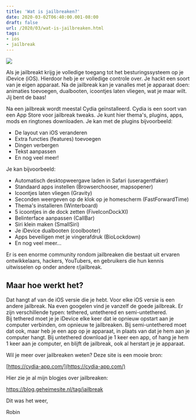```yaml
---
title: 'Wat is jailbreaken?'
date: 2020-03-02T06:40:00.001-08:00
draft: false
url: /2020/03/wat-is-jailbreaken.html
tags: 
- ios
- jailbreak
---
```


[![](https://upload.wikimedia.org/wikipedia/commons/8/8b/Cydia_logo.png)](https://upload.wikimedia.org/wikipedia/commons/8/8b/Cydia_logo.png)

Als je jailbreakt krijg je volledige toegang tot het besturingssysteem op je iDevice (iOS). Hierdoor heb je er volledige controle over. Je hackt een soort van je eigen apparaat. Na de jailbreak kan je vanalles met je apparaat doen: animaties toevoegen, dualbooten, icoontjes laten vliegen, wat je maar wilt. Jij bent de baas!  
  
Na een jailbreak wordt meestal Cydia geïnstalleerd. Cydia is een soort van een App Store voor jailbreak tweaks. Je kunt hier thema's, plugins, apps, mods en ringtones downloaden. Je kan met de plugins bijvoorbeeld:

*   De layout van iOS veranderen
*   Extra functies (features) toevoegen
*   Dingen verbergen
*   Tekst aanpassen
*   En nog veel meer!

Je kan bijvoorbeeld:

*   Automatisch desktopweergave laden in Safari (useragentfaker)
*   Standaard apps instellen (Browserchooser, mapsopener)
*   Icoontjes laten vliegen (Gravity)
*   Seconden weergeven op de klok op je homescherm (FastForwardTime)
*   Thema's installeren (Winterboard)
*   5 icoontjes in de dock zetten (FiveIconDockXI)
*   Belinterface aanpassen (CallBar)
*   Siri klein maken (SmallSiri)
*   Je iDevice dualbooten (coolbooter)
*   Apps beveiligen met je vingerafdruk (BioLockdown)
*   En nog veel meer...

Er is een enorme community rondom jailbreaken die bestaat uit ervaren ontwikkelaars, hackers, YouTubers, en gebruikers die hun kennis uitwisselen op onder andere r/jailbreak.

## Maar hoe werkt het?

Dat hangt af van de iOS versie die je hebt. Voor elke iOS versie is een andere jailbreak. Na even googelen vind je vanzelf de goede jailbreak. Er zijn verschillende typen: tethered, untethered en semi-untethered. Bij tethered moet je je iDevice elke keer dat ie opnieuw opstart aan je computer verbinden, om opnieuw te jailbreaken. Bij semi-untethered moet dat ook, maar heb je een app op je apparaat, in plaats van dat je hem aan je computer hangt. Bij untethered download je 1 keer een app, of hang je hem 1 keer aan je computer, en blijft de jailbreak, ook al herstart je je apparaat.

Wil je meer over jailbreaken weten? Deze site is een mooie bron:

[https://cydia-app.com/](https://cydia-app.com/)

Hier zie je al mijn blogjes over jailbreaken:

<https://blog.geheimesite.nl/tag/jailbreak>

Dit was het weer,

Robin

